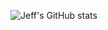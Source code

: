 
![Jeff's GitHub stats](https://github-readme-stats.vercel.app/api?username=bat-kryptonyte&count_private=true)